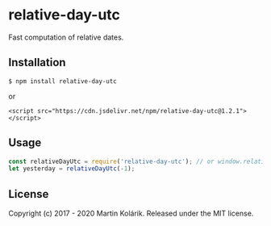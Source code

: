 # relative-day-utc

Fast computation of relative dates.

## Installation

```
$ npm install relative-day-utc
```

or

```
<script src="https://cdn.jsdelivr.net/npm/relative-day-utc@1.2.1"></script>
```

## Usage

```js
const relativeDayUtc = require('relative-day-utc'); // or window.relativeDayUtc
let yesterday = relativeDayUtc(-1);
```

## License
Copyright (c) 2017 - 2020 Martin Kolárik. Released under the MIT license.
